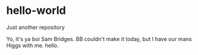 # hello-world
Just another repository

Yo, it's ya boi Sam Bridges. BB couldn't make it today, but I have our mans Higgs with me.
hello.
